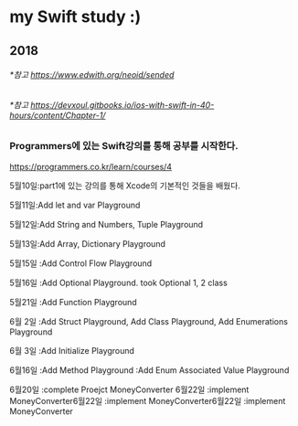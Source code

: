 # my Swift study :)
## 2018

###### *참고 <https://www.edwith.org/neoid/sended>

###### *참고 <https://devxoul.gitbooks.io/ios-with-swift-in-40-hours/content/Chapter-1/>
### Programmers에 있는 Swift강의를 통해 공부를 시작한다.
 <https://programmers.co.kr/learn/courses/4>

5월10일:part1에 있는 강의를 통해 Xcode의 기본적인 것들을 배웠다.

5월11일:Add let and var Playground

5월12일:Add String and Numbers, Tuple Playground

5월13일:Add Array, Dictionary Playground

5월15일 :Add Control Flow Playground

5월16일 :Add Optional Playground. took Optional 1, 2 class

5월21일 :Add Function Playground

6월 2일 :Add Struct Playground, Add Class Playground, Add Enumerations Playground

6월 3일 :Add Initialize Playground

6월16일 :Add Method Playground
	:Add Enum Associated Value Playground

6월20일 :complete Proejct MoneyConverter
6월22일 :implement MoneyConverter6월22일 :implement MoneyConverter6월22일 :implement MoneyConverter
